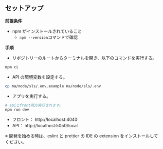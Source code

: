 ## セットアップ

**前提条件**

- npm がインストールされていること
  - `npm --version`コマンドで確認

**手順**

- リポジトリーのルートからターミナルを開き、以下のコマンドを実行する。

```bash
npm ci
```

- API の環境変数を設定する。

```bash
cp ma/node/sls/.env.example ma/node/sls/.env
```

- アプリを実行する。

```bash
# apiとfront両方実行されます。
npm run dev
```

- フロント： http://localhost:4040
- API： http://localhost:5050/local

※ 開発を始める時は、eslint と prettier の IDE の extension をインストールしてください。
